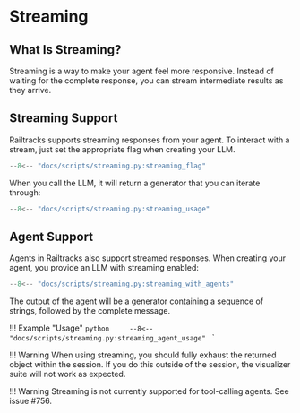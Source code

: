 # Streaming

## What Is Streaming?

Streaming is a way to make your agent feel more responsive. Instead of waiting for the complete response, you can stream intermediate results as they arrive.


## Streaming Support
Railtracks supports streaming responses from your agent. To interact with a stream, just set the appropriate flag when creating your LLM.

```python
--8<-- "docs/scripts/streaming.py:streaming_flag"
```

When you call the LLM, it will return a generator that you can iterate through:

```python
--8<-- "docs/scripts/streaming.py:streaming_usage"
```

## Agent Support

Agents in Railtracks also support streamed responses. When creating your agent, you provide an LLM with streaming enabled:

```python
--8<-- "docs/scripts/streaming.py:streaming_with_agents"
```

The output of the agent will be a generator containing a sequence of strings, followed by the complete message.

!!! Example "Usage"
    ```python    
    --8<-- "docs/scripts/streaming.py:streaming_agent_usage"
    ```
    `

!!! Warning
    When using streaming, you should fully exhaust the returned object within the session. If you do this outside of the session, the visualizer suite will not work as expected.

!!! Warning
    Streaming is not currently supported for tool-calling agents. See issue #756.






